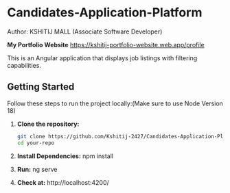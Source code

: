 # Candidates-Application-Platform


Author: KSHITIJ MALL
(Associate Software Developer)

**My Portfolio Website**
https://kshitij-portfolio-website.web.app/profile



This is an Angular application that displays job listings with filtering capabilities.

## Getting Started

Follow these steps to run the project locally:(Make sure to use Node Version 18)

1. **Clone the repository:**

   ```bash
   git clone https://github.com/Kshitij-2427/Candidates-Application-Platform.git
   cd your-repo

2. **Install Dependencies:**
npm install

3. **Run:**
ng serve

3. **Check at:**
http://localhost:4200/
